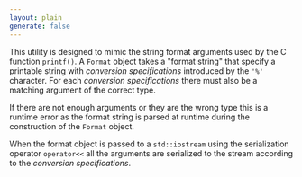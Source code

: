 ```yaml
---
layout: plain
generate: false
---
```

This utility is designed to mimic the string format arguments used by the C function `printf()`. A `Format` object takes a "format string" that specify a printable string with *conversion specifications* introduced by the `'%'` character. For each *conversion specifications* there must also be a matching argument of the correct type.

If there are not enough arguments or they are the wrong type this is a runtime error as the format string is parsed at runtime during the construction of the `Format` object.

When the format object is passed to a `std::iostream` using the serialization operator `operator<<` all the arguments are serialized to the stream according to the *conversion specifications*.


